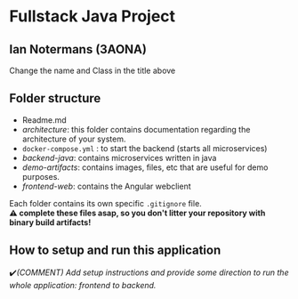 # Fullstack Java Project

## Ian Notermans (3AONA)
Change the name and Class in the title above

## Folder structure

- Readme.md
- _architecture_: this folder contains documentation regarding the architecture of your system.
- `docker-compose.yml` : to start the backend (starts all microservices)
- _backend-java_: contains microservices written in java
- _demo-artifacts_: contains images, files, etc that are useful for demo purposes.
- _frontend-web_: contains the Angular webclient

Each folder contains its own specific `.gitignore` file.  
**:warning: complete these files asap, so you don't litter your repository with binary build artifacts!**

## How to setup and run this application

:heavy_check_mark:_(COMMENT) Add setup instructions and provide some direction to run the whole  application: frontend to backend._
